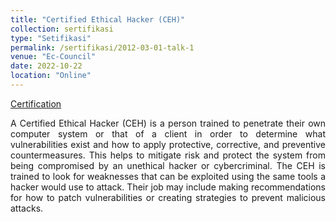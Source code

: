 ```yaml
---
title: "Certified Ethical Hacker (CEH)"
collection: sertifikasi
type: "Setifikasi"
permalink: /sertifikasi/2012-03-01-talk-1
venue: "Ec-Council"
date: 2022-10-22
location: "Online"
---
```


[Certification](https://www.linkedin.com/posts/abibimantara_alhamdulillah-thank-you-ec-council-activity-6990992140185067520-OLJe?utm_source=share&utm_medium=member_desktop)

<p style="text-align:justify">A Certified Ethical Hacker (CEH) is a person trained to penetrate their own computer system or that of a client in order to determine what vulnerabilities exist and how to apply protective, corrective, and preventive countermeasures. This helps to mitigate risk and protect the system from being compromised by an unethical hacker or cybercriminal. The CEH is trained to look for weaknesses that can be exploited using the same tools a hacker would use to attack. Their job may include making recommendations for how to patch vulnerabilities or creating strategies to prevent malicious attacks.</p>